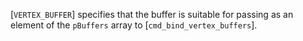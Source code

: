[`VERTEX_BUFFER`] specifies that the buffer is
suitable for passing as an element of the `pBuffers` array to
[`cmd_bind_vertex_buffers`].
